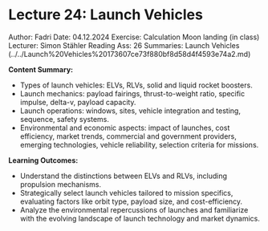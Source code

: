 # Lecture 24: Launch Vehicles

Author: Fadri
Date: 04.12.2024
Exercise: Calculation Moon landing (in class)
Lecturer: Simon Stähler
Reading Ass: 26
Summaries: Launch Vehicles (../../Launch%20Vehicles%20173607ce73f880bf8d58d4f4593e74a2.md)

**Content Summary:**

- Types of launch vehicles: ELVs, RLVs, solid and liquid rocket boosters.
- Launch mechanics: payload fairings, thrust-to-weight ratio, specific impulse, delta-v, payload capacity.
- Launch operations: windows, sites, vehicle integration and testing, sequence, safety systems.
- Environmental and economic aspects: impact of launches, cost efficiency, market trends, commercial and government providers, emerging technologies, vehicle reliability, selection criteria for missions.

**Learning Outcomes:**

- Understand the distinctions between ELVs and RLVs, including propulsion mechanisms.
- Strategically select launch vehicles tailored to mission specifics, evaluating factors like orbit type, payload size, and cost-efficiency.
- Analyze the environmental repercussions of launches and familiarize with the evolving landscape of launch technology and market dynamics.